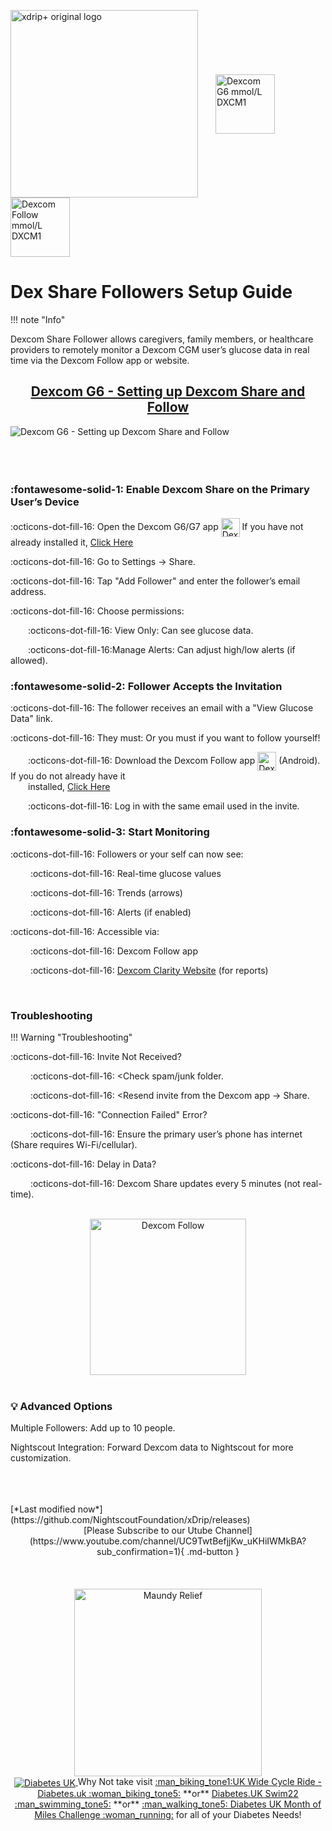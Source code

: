 <!-- this is  on github server!
docs made by D.Galloway 2019- 2021-->


<img width="300" height="Auto" border="0" align="center"  src="https://github.com/user-attachments/assets/f778a2b5-6262-4275-80b9-ef0f16f21e35" title="xdrip+ original logo"/></a>&emsp;&emsp;<img width="95" height="Auto" border="0" align="center"  src="https://github.com/user-attachments/assets/a029ff04-61a8-4eb0-ba00-0acd214b7c04" title="Dexcom G6 mmol/L DXCM1"/></a>&emsp;&emsp;<img width="95" height="Auto" border="0" align="center"  src="https://github.com/user-attachments/assets/7607c150-ee98-4f9b-97ff-abb894de6ba0" title="Dexcom Follow mmol/L DXCM1"/></a>

# **Dex Share Followers Setup Guide** <br>


!!! note "Info"


Dexcom Share Follower allows caregivers, family members, or healthcare providers to remotely monitor a Dexcom CGM user’s glucose data in real time via the Dexcom Follow app or website.<br>

<center>

## <a href="https://app.screencast.com/YxuBW3bErdql4" target="_blank" title="Dexcom G6 - Setting up Dexcom Share and Follow"> Dexcom G6 - Setting up Dexcom Share and Follow </a> </center>

<a href="https://www.youtube.com/watch?v=uRzaL7mfUck&t=5s" target="_blank">
  <img width="auto" height="auto" border="0" align="Left"  src="https://github.com/user-attachments/assets/406522bb-7f7b-4d7b-b19c-a9df54562e2f" title="Dexcom G6 - Setting up Dexcom Share and Follow"/></a> <br>

<br>
<br>
<br>

### :fontawesome-solid-1: Enable Dexcom Share on the Primary User’s Device<br>

:octicons-dot-fill-16: Open the Dexcom G6/G7 app <img width="30" height="Auto" border="0" align="center"  src="https://github.com/user-attachments/assets/a029ff04-61a8-4eb0-ba00-0acd214b7c04" title="Dexcom G6 mmol/L DXCM1"/></a>
 If you have not already installed it, <a href="https://play.google.com/store/apps/details?id=com.dexcom.g6.region1.mmol" target="_blank" title="Dexcom G6 mmol/L DXCM1">Click Here</a><br>

:octicons-dot-fill-16: Go to Settings → Share.<br>

:octicons-dot-fill-16: Tap "Add Follower" and enter the follower’s email address.<br>

:octicons-dot-fill-16: Choose permissions:<br>

&emsp;&emsp;:octicons-dot-fill-16: View Only: Can see glucose data.<br>

&emsp;&emsp;:octicons-dot-fill-16:Manage Alerts: Can adjust high/low alerts (if allowed).<br>


### :fontawesome-solid-2: Follower Accepts the Invitation <br>

:octicons-dot-fill-16: The follower receives an email with a "View Glucose Data" link.<br>

:octicons-dot-fill-16: They must: Or you must if you want to follow yourself!<br>

&emsp;&emsp;:octicons-dot-fill-16: Download the Dexcom Follow app <img width="30" height="Auto" border="0" align="center"  src="https://github.com/user-attachments/assets/7607c150-ee98-4f9b-97ff-abb894de6ba0" title="Dexcom Follow mmolL DXCM1"/></a> (Android). If you do  not already have it <Br>
&emsp;&emsp;installed, <a href="https://play.google.com/store/apps/details?id=com.dexcom.follow.region1.mmol" target="_blank" title="Dexcom Follow mmol/L DXCM1">Click Here</a><br>

&emsp;&emsp;:octicons-dot-fill-16: Log in with the same email used in the invite.<br>

### :fontawesome-solid-3: Start Monitoring <br>

:octicons-dot-fill-16: Followers or your self can now see: <br>

&emsp;&emsp; :octicons-dot-fill-16: Real-time glucose values <br>

&emsp;&emsp; :octicons-dot-fill-16: Trends (arrows) <br>

&emsp;&emsp; :octicons-dot-fill-16: Alerts (if enabled) <br>

:octicons-dot-fill-16: Accessible via: <br>

&emsp;&emsp; :octicons-dot-fill-16: Dexcom Follow app <br>

&emsp;&emsp; :octicons-dot-fill-16: <a href="https://clarity.dexcom.eu/" target="_blank" title="Dexcom Clarity">Dexcom Clarity Website</a> (for reports) <br>


<br>

### Troubleshooting

!!! Warning "Troubleshooting"

:octicons-dot-fill-16: Invite Not Received?<br>

&emsp;&emsp; :octicons-dot-fill-16: <Check spam/junk folder.<br>

&emsp;&emsp; :octicons-dot-fill-16: <Resend invite from the Dexcom app → Share.<br>

:octicons-dot-fill-16: "Connection Failed" Error?<br>

&emsp;&emsp; :octicons-dot-fill-16: Ensure the primary user’s phone has internet (Share requires Wi-Fi/cellular).<br>

:octicons-dot-fill-16: Delay in Data?<br>

&emsp;&emsp; :octicons-dot-fill-16: Dexcom Share updates every 5 minutes (not real-time).<br>
<br>

<center>
<img width="250" height="Auto" border="0" align="center"  src="https://github.com/user-attachments/assets/e6797aff-2b23-4814-bd61-7790b0b3c74b" title="Dexcom Follow"/></a></center>
<br>

### :bulb: Advanced Options

Multiple Followers: Add up to 10 people.<br>

Nightscout Integration: Forward Dexcom data to Nightscout for more customization.<br>

<br>
<br>
<br>
[*Last modified now*](https://github.com/NightscoutFoundation/xDrip/releases)

<br>


<center>
[Please Subscribe to our Utube Channel](https://www.youtube.com/channel/UC9TwtBefjjKw_uKHiIWMkBA?sub_confirmation=1){ .md-button } </center><br><br><br>


<a href="https://maundyrelief.org.uk/" target="_blank">
 <center> <img width="300" height="auto" border="0" align="center"  src="https://github.com/user-attachments/assets/585dd221-4f22-4e83-978d-3eedb39d3ca9" title="Maundy Relief"/>

<br>
<a href="https://www.diabetes.org.uk/" target="_blank">
 <center> <img width="auto" height="auto" border="0" align="center"  src="https://github.com/user-attachments/assets/21b87537-f1fa-4e01-904c-132085884544" title="Diabetes UK"/>
</a>               Why Not take visit <a href="https://www.diabetes.org.uk/support-us/fundraise/fundraising-events/pedal-for-progress" target="_blank">  :man_biking_tone1:UK Wide Cycle Ride - Diabetes.uk :woman_biking_tone5:</a> **or** <a href="https://swim22.diabetes.org.uk/?fbclid=IwAR3XSygKTkbU7l_Xgu88WU3Q3EYFrFoAj1STvQTVz_6X-xthmjqOUWMTiww" target="_blank">Diabetes.UK Swim22 :man_swimming_tone5:</a> **or** <a href="https://www.diabetes.org.uk/support-us/fundraise/fundraising-events/60-miles-challenge" target="_blank">:man_walking_tone5: Diabetes UK Month of Miles Challenge :woman_running:</a> for all of your Diabetes Needs!
</center>


<!--  
  ******************************************************************************************************************
  mkdocs.yml    # The configuration file.
    docs/
    index.md  # The documentation homepage.
       ...       # Other markdown pages, images and other files.
		
		*************************************************************************
		center text**
		## <center>Now Do  </center><br>
		
		*************************************************************
		
		
<a href="http://nightscout.github.io/pages/update-fork/" target="_blank">
  <img width="auto" height="auto" border="0" align="center"  src="/img/Nightscout/Time to Update Nightscout.png" title="Update Tool"/></a>		
		

adding 	Green Hightligher!!!!!!!!	with bold too
<span style="background-color:#26AF06">**Choose Device**</span>


adding 	Yellow Hightligher!!!!!!!!	with bold too
<span style="background-color: #FFFF00">**Marked text**</span>

white space:

&emsp;&emsp;&emsp;&emsp;&emsp;&emsp;&emsp;&emsp;&nbsp;&nbsp;&nbsp;&nbsp;&nbsp;&nbsp;&nbsp;&nbsp;&nbsp;&nbsp;


<a>
  <img width="auto" height="auto" border="0" align="center"  src="/img/Nightscout/Time to Update Nightscout.png" title="Update Tool"/></a>	

link
<a href=" https://github.com/" target="_blank" title="First create a user account by going to">Click Here</a>


Adding a image with link
<a href="https://www.youtube.com/watch?v=MFsbm45b6YY" target="_blank">
  <img width="auto" height="auto" border="0" align="center"  src="/img/Part 1 Setting up Github 2021/Github account details.jpg" title="github account details"/>
</a><br>


******************
extern just a link
***************
link
<a href=" https://github.com/" target="_blank" title="First create a user account by going to">Click Here</a>

<a href="https://www.mongodb.com/cloud/atlas" target="_blank" title="Click Try Free">See Here</a> 

********************************
link to another page!
*************************

****************
Relative Link:
*******************
[HardwareDataSource](xdrip%20-%20hardwaredatasource.md)
[HardwareDataSource](xdrip%20-%20hardwaredatasource.md)

[What is AAPS](../AndroidAPS/What%20is%20AAPS.md)


# <center>Part 4: <a href="https://atlas-night-out.github.io/xdrip-Nightscout-AAPS/user-guide/Fork_and_Deploy_cgm_remote_monitory_part4/" target="_blank" title="Fork and Deploy cgm remote monitory Part 4">Fork and Deploy cgm remote monitory</a> </center>

Adding Video

<iframe width="850" height="415" src="https://www.youtube.com/embed/MFsbm45b6YY" title="YouTube video player" frameborder="0" allow="accelerometer; autoplay; clipboard-write; encrypted-media; gyroscope; picture-in-picture" allowfullscreen></iframe>


Adding an embeded video
<iframe id="video3" width="560" height="315" src="https://www.youtube.com/embed/o7-T2IrDJ_A" title="YouTube video player" frameborder="0" allow="accelerometer; autoplay; clipboard-write; encrypted-media; gyroscope; picture-in-picture" allowfullscreen></iframe>


Video with image but this if a false Video!!!! And just and image with a link!
<a href="https://youtu.be/FZvuVlHOh8w" target="_blank">
  <img width="auto" height="auto" border="0" align="center"  src="https://github.com/user-attachments/assets/f44c325b-d1d0-483a-813b-bc45813f846a" title="Alexa - Jade - Skills & Games"/></a>


Note
**Note:** a note is something that needs to be mentioned but is apart from the context.


This is a note with a drop down! you have to keep the format the same for it to work!!!!!!!!!!
??? info "Notes"

    Before proceeding, ensure that you've downloaded and installed all required applications on their respective devices. Once everything is set up, familiarize yourself with each app’s interface and functionality. <br> 


!!! Warning "Important Notice - This Video is a Old Way Watch with Caution"

List
This is a regular paragraph.

Paragraph:

1. **Now Open another tab**  to make a Mongodb Atlas** Account: <a href="https://www.mongodb.com/cloud/atlas" target="_blank" title="Click Start Free">See Here</a> 
  and **click** Start Free
 <img width="auto" height="auto" border="0" align="center"  src="/img/Atlas/MongoDB Atlas start free.jpg"Click Start"/>
   2. Sub item two
   3. Sub item three
2. Item two



font size
<font size="4">

</font>

link
<a href=" https://github.com/" target="_blank" title="First create a user account by going to">Click Here</a>


Table
| Syntax | Description |
| ----------- | ----------- |
| Header | Title |
| Paragraph | Text |


Video in a box border!

<table width="1166" border="1" style="border-color: #000000; background-color: #ffffff;" cellpadding="1" cellspacing="1" height="98">
<tbody>
<tr style="height: 16px;">
<td style="width: 1158px; border-color: #000000; background-color: #5B9BD5;" fff=""><span style="font-size: 14pt;"><span style="color: #ffffff;">video Instructions,</span></span></td>
</tr>
<tr style="height: 56.4063px;">
<td style="width: 1158px; border-color: #000000;"><span style="font-family: tahoma, arial, helvetica, sans-serif; font-size: 14pt;">
 <iframe id="video3" width="860" height="515" src="https://www.youtube.com/embed/6o3AdkQBVog" title="YouTube video player" frameborder="0" allow="accelerometer; autoplay; clipboard-write; encrypted-media; gyroscope; picture-in-picture" allowfullscreen></iframe>  </span></td>
</tr>
</tbody>
</table>
*****************************************************
Warning Note<table width="1266" border="1" style="border-color: #000000; background-color: #ffffff;" cellpadding="1" cellspacing="1" height="98">
<tbody>
<tr style="height: 16px;">
<td style="width: 1158px; border-color: #000000; background-color: #FF0000;" fff=""><span style="font-size: 14pt;"><strong><span style="color: #ffffff;">Warning!</span></strong></span></td>
</tr>
<tr style="height: 56.4063px;">
<td style="width: 1158px; border-color: #000000;"><span style="font-family: tahoma, arial, helvetica, sans-serif; font-size: 14pt;"> 1: Some new features, updates, or bug fixes may require that you clear your browser cache before you will see the changes taken effect<br/> 2: If you get no errors and no readings after a while see about doing a <a href="http://127.0.0.1:8000/user-guide/Redeploying%20your%20repository/" target="_blank" title="Redeploying your repository link">Redeploying your repository</a> </span></td>
</tr>
</tbody>
</table>

-->

